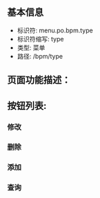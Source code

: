 
## 基本信息

- 标识符: menu.po.bpm.type
- 标识符缩写: type
- 类型: 菜单
- 路径: /bpm/type

## 页面功能描述：





## 按钮列表:


### 修改



### 删除



### 添加



### 查询


